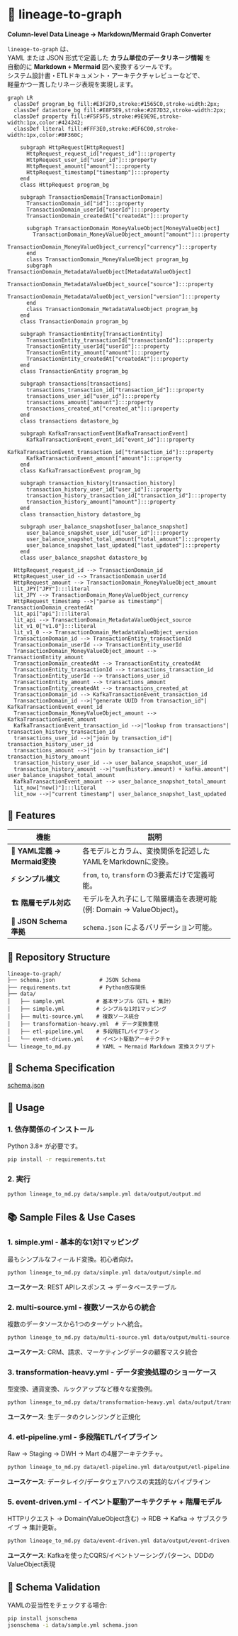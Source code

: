 # 🧩 lineage-to-graph

**Column-level Data Lineage → Markdown/Mermaid Graph Converter**

`lineage-to-graph` は、  
YAML または JSON 形式で定義した **カラム単位のデータリネージ情報** を  
自動的に **Markdown + Mermaid** 図へ変換するツールです。  
システム設計書・ETLドキュメント・アーキテクチャレビューなどで、  
軽量かつ一貫したリネージ表現を実現します。

```mermaid
graph LR
  classDef program_bg fill:#E3F2FD,stroke:#1565C0,stroke-width:2px;
  classDef datastore_bg fill:#E8F5E9,stroke:#2E7D32,stroke-width:2px;
  classDef property fill:#F5F5F5,stroke:#9E9E9E,stroke-width:1px,color:#424242;
  classDef literal fill:#FFF3E0,stroke:#EF6C00,stroke-width:1px,color:#BF360C;

    subgraph HttpRequest[HttpRequest]
      HttpRequest_request_id["request_id"]:::property
      HttpRequest_user_id["user_id"]:::property
      HttpRequest_amount["amount"]:::property
      HttpRequest_timestamp["timestamp"]:::property
    end
    class HttpRequest program_bg

    subgraph TransactionDomain[TransactionDomain]
      TransactionDomain_id["id"]:::property
      TransactionDomain_userId["userId"]:::property
      TransactionDomain_createdAt["createdAt"]:::property

      subgraph TransactionDomain_MoneyValueObject[MoneyValueObject]
        TransactionDomain_MoneyValueObject_amount["amount"]:::property
        TransactionDomain_MoneyValueObject_currency["currency"]:::property
      end
      class TransactionDomain_MoneyValueObject program_bg
      subgraph TransactionDomain_MetadataValueObject[MetadataValueObject]
        TransactionDomain_MetadataValueObject_source["source"]:::property
        TransactionDomain_MetadataValueObject_version["version"]:::property
      end
      class TransactionDomain_MetadataValueObject program_bg
    end
    class TransactionDomain program_bg

    subgraph TransactionEntity[TransactionEntity]
      TransactionEntity_transactionId["transactionId"]:::property
      TransactionEntity_userId["userId"]:::property
      TransactionEntity_amount["amount"]:::property
      TransactionEntity_createdAt["createdAt"]:::property
    end
    class TransactionEntity program_bg

    subgraph transactions[transactions]
      transactions_transaction_id["transaction_id"]:::property
      transactions_user_id["user_id"]:::property
      transactions_amount["amount"]:::property
      transactions_created_at["created_at"]:::property
    end
    class transactions datastore_bg

    subgraph KafkaTransactionEvent[KafkaTransactionEvent]
      KafkaTransactionEvent_event_id["event_id"]:::property
      KafkaTransactionEvent_transaction_id["transaction_id"]:::property
      KafkaTransactionEvent_amount["amount"]:::property
    end
    class KafkaTransactionEvent program_bg

    subgraph transaction_history[transaction_history]
      transaction_history_user_id["user_id"]:::property
      transaction_history_transaction_id["transaction_id"]:::property
      transaction_history_amount["amount"]:::property
    end
    class transaction_history datastore_bg

    subgraph user_balance_snapshot[user_balance_snapshot]
      user_balance_snapshot_user_id["user_id"]:::property
      user_balance_snapshot_total_amount["total_amount"]:::property
      user_balance_snapshot_last_updated["last_updated"]:::property
    end
    class user_balance_snapshot datastore_bg

  HttpRequest_request_id --> TransactionDomain_id
  HttpRequest_user_id --> TransactionDomain_userId
  HttpRequest_amount --> TransactionDomain_MoneyValueObject_amount
  lit_JPY["JPY"]:::literal
  lit_JPY --> TransactionDomain_MoneyValueObject_currency
  HttpRequest_timestamp -->|"parse as timestamp"| TransactionDomain_createdAt
  lit_api["api"]:::literal
  lit_api --> TransactionDomain_MetadataValueObject_source
  lit_v1_0["v1.0"]:::literal
  lit_v1_0 --> TransactionDomain_MetadataValueObject_version
  TransactionDomain_id --> TransactionEntity_transactionId
  TransactionDomain_userId --> TransactionEntity_userId
  TransactionDomain_MoneyValueObject_amount --> TransactionEntity_amount
  TransactionDomain_createdAt --> TransactionEntity_createdAt
  TransactionEntity_transactionId --> transactions_transaction_id
  TransactionEntity_userId --> transactions_user_id
  TransactionEntity_amount --> transactions_amount
  TransactionEntity_createdAt --> transactions_created_at
  TransactionDomain_id --> KafkaTransactionEvent_transaction_id
  TransactionDomain_id -->|"generate UUID from transaction_id"| KafkaTransactionEvent_event_id
  TransactionDomain_MoneyValueObject_amount --> KafkaTransactionEvent_amount
  KafkaTransactionEvent_transaction_id -->|"lookup from transactions"| transaction_history_transaction_id
  transactions_user_id -->|"join by transaction_id"| transaction_history_user_id
  transactions_amount -->|"join by transaction_id"| transaction_history_amount
  transaction_history_user_id --> user_balance_snapshot_user_id
  transaction_history_amount -->|"sum(history.amount) + kafka.amount"| user_balance_snapshot_total_amount
  KafkaTransactionEvent_amount --> user_balance_snapshot_total_amount
  lit_now["now()"]:::literal
  lit_now -->|"current timestamp"| user_balance_snapshot_last_updated
```


## 🚀 Features

| 機能 | 説明 |
|------|------|
| **📜 YAML定義 → Mermaid変換** | 各モデルとカラム、変換関係を記述したYAMLをMarkdownに変換。 |
| **⚡ シンプル構文** | `from`, `to`, `transform` の3要素だけで定義可能。 |
| **🏗️ 階層モデル対応** | モデルを入れ子にして階層構造を表現可能(例: Domain → ValueObject)。 |
| **🧱 JSON Schema 準拠** | `schema.json` によるバリデーション可能。 |


## 📂 Repository Structure

```
lineage-to-graph/
├── schema.json              # JSON Schema
├── requirements.txt         # Python依存関係
├── data/
│   ├── sample.yml          # 基本サンプル（ETL + 集計）
│   ├── simple.yml          # シンプルな1対1マッピング
│   ├── multi-source.yml    # 複数ソース統合
│   ├── transformation-heavy.yml  # データ変換重視
│   ├── etl-pipeline.yml    # 多段階ETLパイプライン
│   └── event-driven.yml    # イベント駆動アーキテクチャ
└── lineage_to_md.py        # YAML → Mermaid Markdown 変換スクリプト
```


## 🧱 Schema Specification

[schema.json](./schema.json)


## 🧰 Usage

### 1. 依存関係のインストール

Python 3.8+ が必要です。

```bash
pip install -r requirements.txt
```

### 2. 実行
```bash
python lineage_to_md.py data/sample.yml data/output/output.md
```

## 📚 Sample Files & Use Cases

### 1. **simple.yml** - 基本的な1対1マッピング

最もシンプルなフィールド変換。初心者向け。

```bash
python lineage_to_md.py data/simple.yml data/output/simple.md
```

**ユースケース**: REST APIレスポンス → データベーステーブル

### 2. **multi-source.yml** - 複数ソースからの統合

複数のデータソースから1つのターゲットへ統合。

```bash
python lineage_to_md.py data/multi-source.yml data/output/multi-source.md
```

**ユースケース**: CRM、請求、マーケティングデータの顧客マスタ統合

### 3. **transformation-heavy.yml** - データ変換処理のショーケース

型変換、通貨変換、ルックアップなど様々な変換例。

```bash
python lineage_to_md.py data/transformation-heavy.yml data/output/transformation-heavy.md
```

**ユースケース**: 生データのクレンジングと正規化

### 4. **etl-pipeline.yml** - 多段階ETLパイプライン

Raw → Staging → DWH → Mart の4層アーキテクチャ。

```bash
python lineage_to_md.py data/etl-pipeline.yml data/output/etl-pipeline.md
```

**ユースケース**: データレイク/データウェアハウスの実践的なパイプライン

### 5. **event-driven.yml** - イベント駆動アーキテクチャ + 階層モデル

HTTPリクエスト → Domain(ValueObject含む) → RDB → Kafka → サブスクライブ → 集計更新。

```bash
python lineage_to_md.py data/event-driven.yml data/output/event-driven.md
```

**ユースケース**: Kafkaを使ったCQRS/イベントソーシングパターン、DDDのValueObject表現


## 🧪 Schema Validation

YAMLの妥当性をチェックする場合:

```bash
pip install jsonschema
jsonschema -i data/sample.yml schema.json
```
